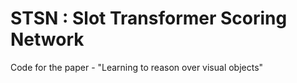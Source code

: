 # STSN : Slot Transformer Scoring Network
Code for the paper - "Learning to reason over visual objects"

